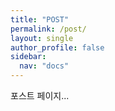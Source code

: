 ```yaml
---
title: "POST"
permalink: /post/
layout: single
author_profile: false
sidebar:
  nav: "docs"
---
```


포스트 페이지...